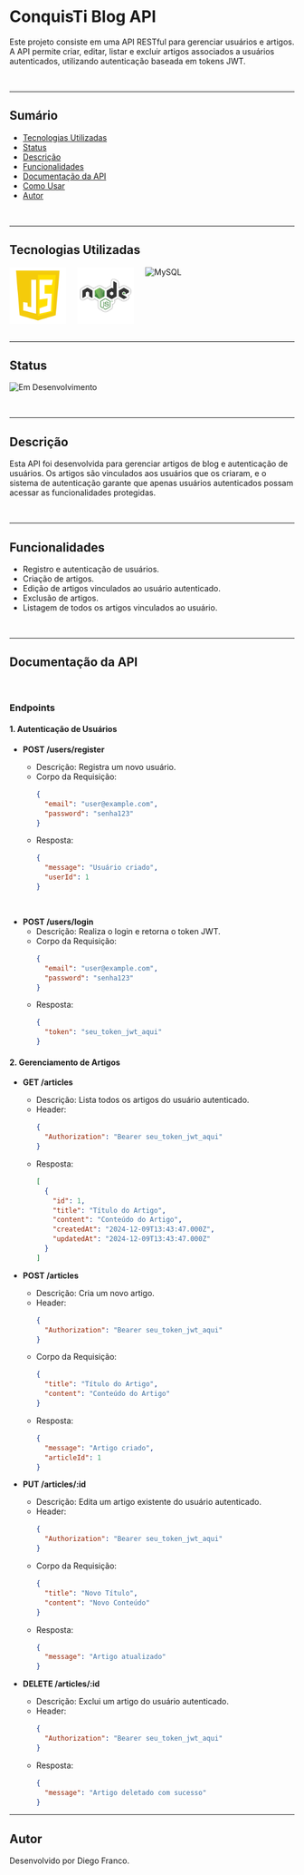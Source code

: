 # ConquisTi Blog API

Este projeto consiste em uma API RESTful para gerenciar usuários e artigos. A API permite criar, editar, listar e excluir artigos associados a usuários autenticados, utilizando autenticação baseada em tokens JWT.

<br>

---

## Sumário

- [Tecnologias Utilizadas](#tecnologias-utilizadas)
- [Status](#status)
- [Descrição](#descrição)
- [Funcionalidades](#funcionalidades)
- [Documentação da API](#documentação-da-api)
- [Como Usar](#como-usar)
- [Autor](#autor)

<br>

---

## Tecnologias Utilizadas

<div style="display: flex; flex-direction: row;">
  <div style="margin-right: 20px; display: flex; justify-content: flex-start;">
    <img src="images/js.png" alt="JavaScript" width="100"/>
  </div>
  <div style="margin-right: 20px; display: flex; justify-content: flex-start;">
    <img src="images/node.png" alt="Node.js" width="100"/>
  </div>
  <div style="margin-right: 20px; display: flex; justify-content: flex-start;">
    <img src="images/mysql.png" alt="MySQL" width="100"/>
  </div>
</div>

<br>

---

## Status

![Em Desenvolvimento](http://img.shields.io/static/v1?label=STATUS&message=EM%20DESENVOLVIMENTO&color=RED&style=for-the-badge)

<br>

---

## Descrição

Esta API foi desenvolvida para gerenciar artigos de blog e autenticação de usuários. Os artigos são vinculados aos usuários que os criaram, e o sistema de autenticação garante que apenas usuários autenticados possam acessar as funcionalidades protegidas.

<br>

---

## Funcionalidades

- Registro e autenticação de usuários.
- Criação de artigos.
- Edição de artigos vinculados ao usuário autenticado.
- Exclusão de artigos.
- Listagem de todos os artigos vinculados ao usuário.

<br>

---

## Documentação da API

<br>

### **Endpoints**

#### **1. Autenticação de Usuários**

- **POST /users/register**

  - Descrição: Registra um novo usuário.
  - Corpo da Requisição:
    ```json
    {
      "email": "user@example.com",
      "password": "senha123"
    }
    ```
  - Resposta:
    ```json
    {
      "message": "Usuário criado",
      "userId": 1
    }
    ```

<br>

- **POST /users/login**
  - Descrição: Realiza o login e retorna o token JWT.
  - Corpo da Requisição:
    ```json
    {
      "email": "user@example.com",
      "password": "senha123"
    }
    ```
  - Resposta:
    ```json
    {
      "token": "seu_token_jwt_aqui"
    }
    ```

#### **2. Gerenciamento de Artigos**

- **GET /articles**

  - Descrição: Lista todos os artigos do usuário autenticado.
  - Header:
    ```json
    {
      "Authorization": "Bearer seu_token_jwt_aqui"
    }
    ```
  - Resposta:
    ```json
    [
      {
        "id": 1,
        "title": "Título do Artigo",
        "content": "Conteúdo do Artigo",
        "createdAt": "2024-12-09T13:43:47.000Z",
        "updatedAt": "2024-12-09T13:43:47.000Z"
      }
    ]
    ```

- **POST /articles**

  - Descrição: Cria um novo artigo.
  - Header:
    ```json
    {
      "Authorization": "Bearer seu_token_jwt_aqui"
    }
    ```
  - Corpo da Requisição:
    ```json
    {
      "title": "Título do Artigo",
      "content": "Conteúdo do Artigo"
    }
    ```
  - Resposta:
    ```json
    {
      "message": "Artigo criado",
      "articleId": 1
    }
    ```

- **PUT /articles/:id**

  - Descrição: Edita um artigo existente do usuário autenticado.
  - Header:
    ```json
    {
      "Authorization": "Bearer seu_token_jwt_aqui"
    }
    ```
  - Corpo da Requisição:
    ```json
    {
      "title": "Novo Título",
      "content": "Novo Conteúdo"
    }
    ```
  - Resposta:
    ```json
    {
      "message": "Artigo atualizado"
    }
    ```

- **DELETE /articles/:id**
  - Descrição: Exclui um artigo do usuário autenticado.
  - Header:
    ```json
    {
      "Authorization": "Bearer seu_token_jwt_aqui"
    }
    ```
  - Resposta:
    ```json
    {
      "message": "Artigo deletado com sucesso"
    }
    ```

---

## Autor

Desenvolvido por Diego Franco.
